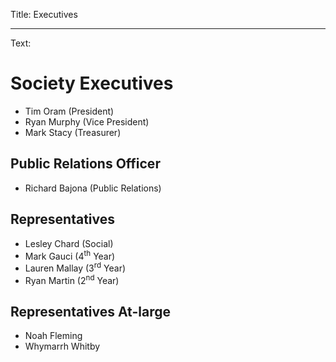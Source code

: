 Title: Executives

----

Text:

# Society Executives

- Tim Oram (President)
- Ryan Murphy (Vice President)
- Mark Stacy (Treasurer)

## Public Relations Officer

- Richard Bajona (Public Relations)

## Representatives

- Lesley Chard (Social)
- Mark Gauci (4<sup>th</sup> Year)
- Lauren Mallay (3<sup>rd</sup> Year)
- Ryan Martin (2<sup>nd</sup> Year)

## Representatives At-large

- Noah Fleming
- Whymarrh Whitby
